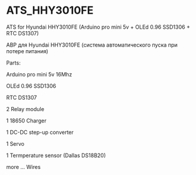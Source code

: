 # ATS_HHY3010FE
ATS for Hyundai HHY3010FE (Arduino pro mini 5v + OLEd 0.96 SSD1306 + RTC DS1307) 

АВР для Hyundai HHY3010FE (система автоматического пуска при потере питания)

Parts:

Arduino pro mini 5v 16Mhz

OLEd 0.96 SSD1306

RTC DS1307

2 Relay module

1 18650 Charger

1 DC-DC step-up converter

1 Servo

1 Termperature sensor (Dallas DS18B20)

more ... Wires
